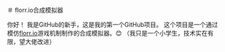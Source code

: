 ＃ florr.io合成模拟器

你好！
我是GitHub的新手，这是我的第一个GitHub项目。
这个项目是一个通过模仿[florr.io](https://florr.io)游戏机制制作的合成模拟器。😊
（我只是一个小学生，技术实在有限，望大佬改进）
